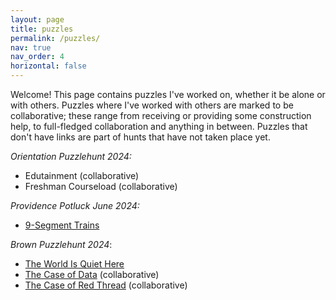 ```yaml
---
layout: page
title: puzzles
permalink: /puzzles/
nav: true
nav_order: 4
horizontal: false
---
```


Welcome! This page contains puzzles I've worked on, whether it be alone or with others. Puzzles where I've worked with others are marked to be collaborative; these range from receiving or providing some construction help, to full-fledged collaboration and anything in between. Puzzles that don't have links are part of hunts that have not taken place yet.

*Orientation Puzzlehunt 2024:*
- Edutainment (collaborative)
- Freshman Courseload (collaborative)

*Providence Potluck June 2024:*
- [9-Segment Trains](https://drive.google.com/drive/folders/1J5vZzGoa23WV9gK241Loh_ViWjnr4dxk)

*Brown Puzzlehunt 2024*:
- [The World Is Quiet Here](https://www.brownpuzzlehunt.com/puzzle/twiqh-puzz)
- [The Case of Data](https://www.brownpuzzlehunt.com/majorcase/data) (collaborative)
- [The Case of Red Thread](https://www.brownpuzzlehunt.com/majorcase/colored-thread) (collaborative)